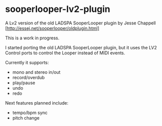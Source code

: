 sooperlooper-lv2-plugin
=======================

A Lv2 version of the old LADSPA SooperLooper plugin by Jesse Chappell [http://essej.net/sooperlooper/oldplugin.html]

This is a work in progress. 

I started porting the old LADSPA SooperLooper plugin, but it uses the LV2 Control ports to control the Looper instead of MIDI events.

Currently it supports:

 * mono and stereo in/out
 * record/overdub
 * play/pause
 * undo
 * redo

Next features planned include:

 * tempo/bpm sync
 * pitch change

